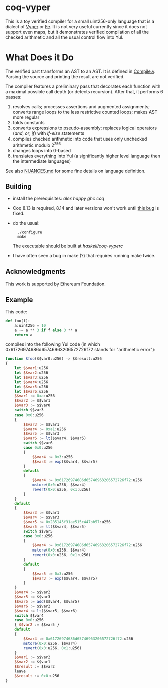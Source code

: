 # coq-vyper

This is a toy verified compiler for a small uint256-only language that is a dialect of [Vyper](https://github.com/vyperlang/vyper) or [Fe](https://github.com/ethereum/fe).
It is not very useful currently since it does not support even maps, but it demonstrates verified compilation of all the checked arithmetic and all the usual control flow into Yul.

# What Does it Do

The verified part transforms an AST to an AST. It is defined in [Compile.v](Compile.v).
Parsing the source and printing the result are not verified.

The compiler features a preliminary pass that decorates each function with a maximal possible call depth (or detects recursion). After that, it performs 6 passes:
1. resolves calls; processes assertions and augmented assignments; converts range loops to the less restrictive counted loops; makes AST more regular
2. folds constants
3. converts expressions to pseudo-assembly; replaces logical operators (*and*, *or*, *if*) with *if-else* statements
4. compiles checked arithmetic into code that uses only unchecked arithmetic modulo 2<sup>256</sup>
5. changes loops into 0-based
6. translates everything into Yul (a significantly higher level language then the intermediate languages)

See also [NUANCES.md](NUANCES.md) for some fine details on language definition.

## Building

- install the prerequisites: *alex happy ghc coq*

- Coq 8.13 is required, 8.14 and later versions won't work until [this bug](https://github.com/coq/coq/issues/15067) is fixed.

- do the usual:

		./configure
		make
		
	The executable should be built at *haskell/coq-vyperc*

- I have often seen a bug in make (?) that requires running make twice.

## Acknowledgments
This work is supported by Ethereum Foundation.

## Example

This code:

```python
def foo(f):
    a:uint256 = 10
    a += a ** 3 if f else 3 ** a
    return a
```

compiles into the following Yul code (in which 0x61726974686d65746963206572726f72 stands for "arithmetic error"):

```javascript
function $foo($$var0:u256) -> $$result:u256
{
    let $$var1:u256
    let $$var2:u256
    let $$var3:u256
    let $$var4:u256
    let $$var5:u256
    let $$var6:u256
    $$var1 := 0xa:u256
    $$var2 := $$var1
    $$var3 := $$var0
    switch $$var3
    case 0x0:u256
    {
        $$var3 := $$var1
        $$var4 := 0xa1:u256
        $$var5 := $$var3
        $$var6 := lt($$var4, $$var5)
        switch $$var6
        case 0x0:u256
        {
            $$var4 := 0x3:u256
            $$var3 := exp($$var4, $$var5)
        }
        default
        {
            $$var4 := 0x61726974686d65746963206572726f72:u256
            mstore(0x0:u256, $$var4)
            revert(0x0:u256, 0x1:u256)
        }
    }
    default
    {
        $$var3 := $$var1
        $$var4 := $$var3
        $$var5 := 0x285145f31ae515c447bb57:u256
        $$var5 := lt($$var4, $$var5)
        switch $$var5
        case 0x0:u256
        {
            $$var4 := 0x61726974686d65746963206572726f72:u256
            mstore(0x0:u256, $$var4)
            revert(0x0:u256, 0x1:u256)
        }
        default
        {
            $$var5 := 0x3:u256
            $$var3 := exp($$var4, $$var5)
        }
    }
    $$var4 := $$var2
    $$var5 := $$var3
    $$var5 := add($$var4, $$var5)
    $$var6 := $$var2
    $$var4 := lt($$var5, $$var6)
    switch $$var4
    case 0x0:u256
    { $$var2 := $$var5 }
    default
    {
        $$var4 := 0x61726974686d65746963206572726f72:u256
        mstore(0x0:u256, $$var4)
        revert(0x0:u256, 0x1:u256)
    }
    $$var1 := $$var2
    $$var2 := $$var1
    $$result := $$var2
    leave
    $$result := 0x0:u256
}
```
